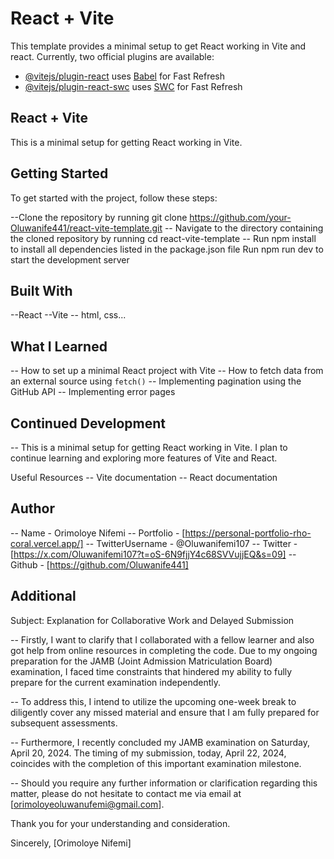 # React + Vite

This template provides a minimal setup to get React working in Vite and react.
Currently, two official plugins are available:

- [@vitejs/plugin-react](https://github.com/vitejs/vite-plugin-react/blob/main/packages/plugin-react/README.md) uses [Babel](https://babeljs.io/) for Fast Refresh
- [@vitejs/plugin-react-swc](https://github.com/vitejs/vite-plugin-react-swc) uses [SWC](https://swc.rs/) for Fast Refresh
<!--  -->

## React + Vite

This is a minimal setup for getting React working in Vite.

## Getting Started

To get started with the project, follow these steps:

--Clone the repository by running git clone https://github.com/your-Oluwanife441/react-vite-template.git
-- Navigate to the directory containing the cloned repository by running cd react-vite-template
-- Run npm install to install all dependencies listed in the package.json file
Run npm run dev to start the development server

## Built With

--React
--Vite
-- html, css...

## What I Learned

-- How to set up a minimal React project with Vite
-- How to fetch data from an external source using `fetch()`
-- Implementing pagination using the GitHub API
-- Implementing error pages

## Continued Development

-- This is a minimal setup for getting React working in Vite. I plan to continue learning and exploring more features of Vite and React.

Useful Resources
-- Vite documentation
-- React documentation

## Author

-- Name - Orimoloye Nifemi
-- Portfolio - [https://personal-portfolio-rho-coral.vercel.app/]
-- TwitterUsername - @Oluwanifemi107
-- Twitter - [https://x.com/Oluwanifemi107?t=oS-6N9fjjY4c68SVVujjEQ&s=09]
-- Github - [https://github.com/Oluwanife441]

## Additional

Subject: Explanation for Collaborative Work and Delayed Submission

-- Firstly, I want to clarify that I collaborated with a fellow learner and also got help from online resources in completing the code. Due to my ongoing preparation for the JAMB (Joint Admission Matriculation Board) examination, I faced time constraints that hindered my ability to fully prepare for the current examination independently.

-- To address this, I intend to utilize the upcoming one-week break to diligently cover any missed material and ensure that I am fully prepared for subsequent assessments.

-- Furthermore, I recently concluded my JAMB examination on Saturday, April 20, 2024. The timing of my submission, today, April 22, 2024, coincides with the completion of this important examination milestone.

-- Should you require any further information or clarification regarding this matter, please do not hesitate to contact me via email at [orimoloyeoluwanufemi@gmail.com].

Thank you for your understanding and consideration.

Sincerely,
[Orimoloye Nifemi]
